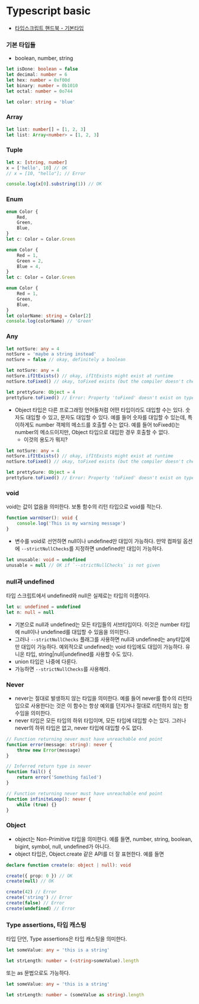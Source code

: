 # Typescript basic

-   [타입스크립트 핸드북 - 기본타입](https://www.typescriptlang.org/docs/handbook/basic-types.html)

### 기본 타입들

-   boolean, number, string

```ts
let isDone: boolean = false
let decimal: number = 6
let hex: number = 0xf00d
let binary: number = 0b1010
let octal: number = 0o744

let color: string = 'blue'
```

### Array

```ts
let list: number[] = [1, 2, 3]
let list: Array<number> = [1, 2, 3]
```

### Tuple

```ts
let x: [string, number]
x = ['hello', 10] // OK
// x = [10, "hello"]; // Error

console.log(x[0].substring(1)) // OK
```

### Enum

```ts
enum Color {
    Red,
    Green,
    Blue,
}
let c: Color = Color.Green
```

```ts
enum Color {
    Red = 1,
    Green = 2,
    Blue = 4,
}
let c: Color = Color.Green
```

```ts
enum Color {
    Red = 1,
    Green,
    Blue,
}
let colorName: string = Color[2]
console.log(colorName) // 'Green'
```

### Any

```ts
let notSure: any = 4
notSure = 'maybe a string instead'
notSure = false // okay, definitely a boolean
```

```ts
let notSure: any = 4
notSure.ifItExists() // okay, ifItExists might exist at runtime
notSure.toFixed() // okay, toFixed exists (but the compiler doesn't check)

let prettySure: Object = 4
prettySure.toFixed() // Error: Property 'toFixed' doesn't exist on type 'Object'.
```

-   Object 타입은 다른 프로그래밍 언어들처럼 어떤 타입이라도 대입할 수는 있다. 숫자도 대입할 수 있고, 문자도 대입할 수 있다. 예를 들어 숫자를 대입할 수 있는데, 특이하게도 number 객체의 메소드를 호출할 수는 없다. 예를 들어 toFixed()는 number의 메소드이지만, Object 타입으로 대입한 경우 호출할 수 없다.
    -   이것의 용도가 뭐지?

```ts
let notSure: any = 4
notSure.ifItExists() // okay, ifItExists might exist at runtime
notSure.toFixed() // okay, toFixed exists (but the compiler doesn't check)

let prettySure: Object = 4
prettySure.toFixed() // Error: Property 'toFixed' doesn't exist on type 'Object'.
```

### void

void는 값이 없음을 의미한다. 보통 함수의 리턴 타입으로 void를 적는다.

```ts
function warnUser(): void {
    console.log('This is my warning message')
}
```

-   변수를 void로 선언하면 null이나 undefined만 대입이 가능하다. 만약 컴파일 옵션에 `--strictNullChecks`를 지정하면 undefined만 대입이 가능하다.

```ts
let unusable: void = undefined
unusable = null // OK if `--strictNullChecks` is not given
```

### null과 undefined

타입 스크립트에서 undefined와 null은 실제로는 타입의 이름이다.

```ts
let u: undefined = undefined
let n: null = null
```

-   기본으로 null과 undefined는 모든 타입들의 서브타입이다. 이것은 number 타입에 null이나 undefined를 대입할 수 있음을 의미한다.
-   그러나 `--strictNullChecks` 플래그를 사용하면 null과 undefined는 any타입에만 대입이 가능하다. 예외적으로 undefined는 void 타입에도 대입이 가능하다. 유니온 타입, string|null|undefined를 사용할 수도 있다.
-   union 타입은 나중에 다룬다.
-   가능하면 `--strictNullChecks`를 사용해라.

### Never

-   never는 절대로 발생하지 않는 타입을 의미한다. 예를 들어 never를 함수의 리턴타입으로 사용한다는 것은 이 함수는 항상 예외를 던지거나 절대로 리턴하지 않는 함수임을 의미한다.
-   never 타입은 모든 타입의 하위 타입이며, 모든 타입에 대입할 수는 있다. 그러나 never의 하위 타입은 없고, never 타입에 대입할 수도 없다.

```ts
// Function returning never must have unreachable end point
function error(message: string): never {
    throw new Error(message)
}

// Inferred return type is never
function fail() {
    return error('Something failed')
}

// Function returning never must have unreachable end point
function infiniteLoop(): never {
    while (true) {}
}
```

### Object

-   object는 Non-Primitive 타입을 의미한다. 예를 들면, number, string, boolean, bigint, symbol, null, undefined가 아니다.
-   object 타입은, Object.create 같은 API를 더 잘 표현한다. 예를 들면

```ts
declare function create(o: object | null): void

create({ prop: 0 }) // OK
create(null) // OK

create(42) // Error
create('string') // Error
create(false) // Error
create(undefined) // Error
```

### Type assertions, 타입 캐스팅

타입 단언, Type assertions은 타입 캐스팅을 의미한다.

```ts
let someValue: any = 'this is a string'

let strLength: number = (<string>someValue).length
```

또는 as 문법으로도 가능하다.

```ts
let someValue: any = 'this is a string'

let strLength: number = (someValue as string).length
```
